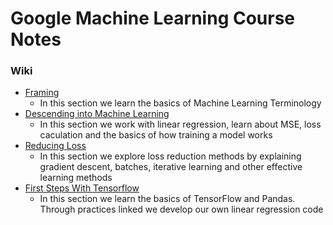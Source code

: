 # Google Machine Learning Course Notes

### Wiki

* [Framing](https://github.com/AntonioErdeljac/Google-Machine-Learning-Course-Notes/wiki/%231-Framing)
    * In this section we learn the basics of Machine Learning Terminology
* [Descending into Machine Learning](https://github.com/AntonioErdeljac/Google-Machine-Learning-Course-Notes/wiki/%232-Descending-into-Machine-Learning)
    * In this section we work with linear regression, learn about MSE, loss caculation and the basics of how training a model works
* [Reducing Loss](https://github.com/AntonioErdeljac/Google-Machine-Learning-Course-Notes/wiki/%233-Reducing-Loss)
   * In this section we explore loss reduction methods by explaining gradient descent, batches, iterative learning and other effective learning methods
* [First Steps With Tensorflow](https://github.com/AntonioErdeljac/Google-Machine-Learning-Course-Notes/wiki/%234-First-Steps-With-TensorFlow)
   * In this section we learn the basics of TensorFlow and Pandas. Through practices linked we develop our own linear regression code 
